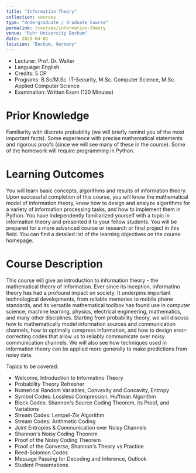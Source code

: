 ```yaml
---
title: "Information Theory"
collection: courses
type: "Undergraduate / Graduate Course"
permalink: /courses/information-theory
venue: "Ruhr University Bochum"
date: 2023-04-01
location: "Bochum, Germany"
---
```


* Lecturer: Prof. Dr. Walter
* Language: English
* Credits: 5 CP
* Programs: B.Sc/M.Sc. IT-Security, M.Sc. Computer Science, M.Sc. Applied Computer Science
* Examination: Written Exam (120 Minutes)

Prior Knowledge
=====

Familiarity with discrete probability (we will briefly remind you of the most important facts).
Some experience with precise mathematical statements and rigorous proofs (since we will see many of these in the course). 
Some of the homework will require programming in Python.

Learning Outcomes
=====

You will learn basic concepts, algorithms and results of information theory.
Upon successful completion of this course, you will know the mathematical model of information theory, know how to design and analyze algorithms for a variety of information processing tasks, and how to implement them in Python. 
You have independently familiarized yourself with a topic in information theory
and presented it to your fellow students. 
You will be prepared for a more advanced course or research or final project in this field. 
You can find a detailed list of the learning objectives on the course homepage.


Course Description
======

This course will give an introduction to information theory - the mathematical theory of information.
Ever since its inception, informatino theory has had a profound impact on society.
It underpins important technological developments, from reliable memories to mobile phone standards, and its versatile mathematical toolbox has found use in computer science, machine learning, physics, electrical engineering, mathematics, and many other disciplines.
Starting from probability theory, we will discuss how to mathematically model information sources and communication channels, how to optimally compress information, and how to design error-correcting codes that allow us to reliably communicate over noisy communication channels.
We will also see how techniques used in information theory can be applied more generally to make predictions from noisy data.

Topics to be covered:
* Welcome, Introduction to Informatino Theory
* Probability Theory Refresher
* Numerical Random Variables, Convexity and Concavity, Entropy
* Symbol Codes: Lossless Compression, Huffman Algorithm
* Block Codes: Shannon's Source Coding Theorem, its Proof, and Variations
* Stream Codes: Lempel-Ziv Algorithm
* Stream Codes: Arithmetic Coding
* Joint Entropies & Communication over Noisy Channels
* Shannon's Noisy Coding Theorem
* Proof of the Noisy Coding Theorem
* Proof of the Converse, Shannon's Theory vs Practice
* Reed-Solomon Codes
* Message Passing for Decoding and Inference, Outlook
* Student Presentations
